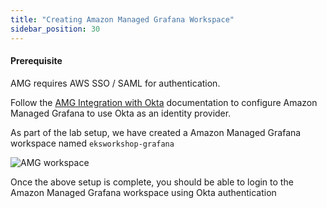 ```yaml
---
title: "Creating Amazon Managed Grafana Workspace"
sidebar_position: 30
---
```


#### Prerequisite

AMG requires AWS SSO / SAML for authentication. 

Follow the  [AMG Integration with Okta](https://docs.aws.amazon.com/grafana/latest/userguide/AMG-SAML-providers-okta.html) documentation to configure Amazon Managed Grafana to use Okta as an identity provider.

As part of the lab setup, we have created a Amazon Managed Grafana workspace named `eksworkshop-grafana`

![AMG workspace](/img/collecting-metrics/amgws.png)


Once the above setup is complete, you should be able to login to the Amazon Managed Grafana workspace using Okta authentication